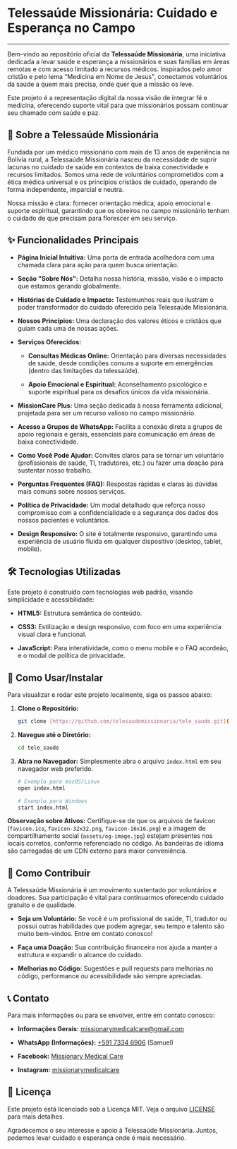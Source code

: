 # Telessaúde Missionária: Cuidado e Esperança no Campo

---

Bem-vindo ao repositório oficial da **Telessaúde Missionária**, uma iniciativa dedicada a levar saúde e esperança a missionários e suas famílias em áreas remotas e com acesso limitado a recursos médicos. Inspirados pelo amor cristão e pelo lema "Medicina em Nome de Jesus", conectamos voluntários da saúde a quem mais precisa, onde quer que a missão os leve.

Este projeto é a representação digital da nossa visão de integrar fé e medicina, oferecendo suporte vital para que missionários possam continuar seu chamado com saúde e paz.

## 🌟 Sobre a Telessaúde Missionária

Fundada por um médico missionário com mais de 13 anos de experiência na Bolívia rural, a Telessaúde Missionária nasceu da necessidade de suprir lacunas no cuidado de saúde em contextos de baixa conectividade e recursos limitados. Somos uma rede de voluntários comprometidos com a ética médica universal e os princípios cristãos de cuidado, operando de forma independente, imparcial e neutra.

Nossa missão é clara: fornecer orientação médica, apoio emocional e suporte espiritual, garantindo que os obreiros no campo missionário tenham o cuidado de que precisam para florescer em seu serviço.

## ✨ Funcionalidades Principais

* **Página Inicial Intuitiva:** Uma porta de entrada acolhedora com uma chamada clara para ação para quem busca orientação.

* **Seção "Sobre Nós":** Detalha nossa história, missão, visão e o impacto que estamos gerando globalmente.

* **Histórias de Cuidado e Impacto:** Testemunhos reais que ilustram o poder transformador do cuidado oferecido pela Telessaúde Missionária.

* **Nossos Princípios:** Uma declaração dos valores éticos e cristãos que guiam cada uma de nossas ações.

* **Serviços Oferecidos:**

  * **Consultas Médicas Online:** Orientação para diversas necessidades de saúde, desde condições comuns a suporte em emergências (dentro das limitações da telessaúde).

  * **Apoio Emocional e Espiritual:** Aconselhamento psicológico e suporte espiritual para os desafios únicos da vida missionária.

* **MissionCare Plus:** Uma seção dedicada à nossa ferramenta adicional, projetada para ser um recurso valioso no campo missionário.

* **Acesso a Grupos de WhatsApp:** Facilita a conexão direta a grupos de apoio regionais e gerais, essenciais para comunicação em áreas de baixa conectividade.

* **Como Você Pode Ajudar:** Convites claros para se tornar um voluntário (profissionais de saúde, TI, tradutores, etc.) ou fazer uma doação para sustentar nosso trabalho.

* **Perguntas Frequentes (FAQ):** Respostas rápidas e claras às dúvidas mais comuns sobre nossos serviços.

* **Política de Privacidade:** Um modal detalhado que reforça nosso compromisso com a confidencialidade e a segurança dos dados dos nossos pacientes e voluntários.

* **Design Responsivo:** O site é totalmente responsivo, garantindo uma experiência de usuário fluida em qualquer dispositivo (desktop, tablet, mobile).

## 🛠️ Tecnologias Utilizadas

Este projeto é construído com tecnologias web padrão, visando simplicidade e acessibilidade:

* **HTML5:** Estrutura semântica do conteúdo.

* **CSS3:** Estilização e design responsivo, com foco em uma experiência visual clara e funcional.

* **JavaScript:** Para interatividade, como o menu mobile e o FAQ acordeão, e o modal de política de privacidade.

## 🚀 Como Usar/Instalar

Para visualizar e rodar este projeto localmente, siga os passos abaixo:

1. **Clone o Repositório:**

   ```bash
   git clone [https://github.com/telesaudemissionaria/tele_saude.git](https://github.com/telesaudemissionaria/tele_saude.git)
   ```

2. **Navegue até o Diretório:**

   ```bash
   cd tele_saude
   ```

3. **Abra no Navegador:**
   Simplesmente abra o arquivo `index.html` em seu navegador web preferido.

   ```bash
   # Exemplo para macOS/Linux
   open index.html

   # Exemplo para Windows
   start index.html
   ```

**Observação sobre Ativos:**
Certifique-se de que os arquivos de favicon (`favicon.ico`, `favicon-32x32.png`, `favicon-16x16.png`) e a imagem de compartilhamento social (`assets/og-image.jpg`) estejam presentes nos locais corretos, conforme referenciado no código. As bandeiras de idioma são carregadas de um CDN externo para maior conveniência.

## 🤝 Como Contribuir

A Telessaúde Missionária é um movimento sustentado por voluntários e doadores. Sua participação é vital para continuarmos oferecendo cuidado gratuito e de qualidade.

* **Seja um Voluntário:** Se você é um profissional de saúde, TI, tradutor ou possui outras habilidades que podem agregar, seu tempo e talento são muito bem-vindos. Entre em contato conosco!

* **Faça uma Doação:** Sua contribuição financeira nos ajuda a manter a estrutura e expandir o alcance do cuidado.

* **Melhorias no Código:** Sugestões e pull requests para melhorias no código, performance ou acessibilidade são sempre apreciadas.

## 📞 Contato

Para mais informações ou para se envolver, entre em contato conosco:

* **Informações Gerais:** missionarymedicalcare@gmail.com

* **WhatsApp (Informações):** [+591 7334 6906](https://wa.me/59173346906) (Samuel)

* **Facebook:** [Missionary Medical Care](https://www.facebook.com/MissionaryMedicalCare/)

* **Instagram:** [missionarymedicalcare](https://www.instagram.com/missionarymedicalcare/)

## 📜 Licença

Este projeto está licenciado sob a Licença MIT. Veja o arquivo [LICENSE](https://www.google.com/search?q=LICENSE) para mais detalhes.

Agradecemos o seu interesse e apoio à Telessaúde Missionária. Juntos, podemos levar cuidado e esperança onde é mais necessário.
